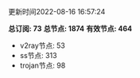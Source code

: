更新时间2022-08-16 16:57:24

**总订阅: 73**
**总节点: 1874**
**有效节点: 464**
- v2ray节点: 53
- ss节点: 313
- trojan节点: 98
